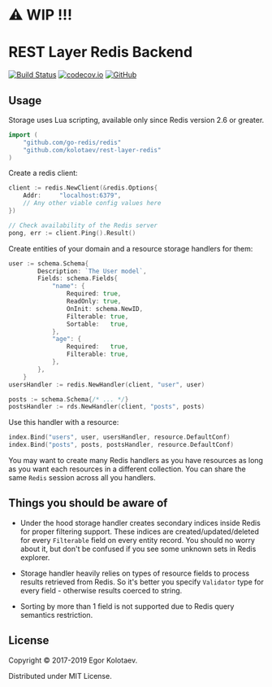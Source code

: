 # ⚠️ WIP !!!
# REST Layer Redis Backend

[![Build Status](https://travis-ci.org/kolotaev/rest-layer-redis.svg?branch=master)](https://travis-ci.org/kolotaev/rest-layer-redis)
[![codecov.io](https://codecov.io/github/kolotaev/rest-layer-redis/coverage.svg?branch=master)](https://codecov.io/github/kolotaev/rest-layer-redis?branch=master)
[![GitHub](https://img.shields.io/github/license/kolotaev/rest-layer-redis.svg)](https://raw.githubusercontent.com/kolotaev/rest-layer-redis/master/LICENSE)

## Usage

Storage uses Lua scripting, available only since Redis version 2.6 or greater.

```go
import (
    "github.com/go-redis/redis"
    "github.com/kolotaev/rest-layer-redis"
)
```

Create a redis client:

```go
client := redis.NewClient(&redis.Options{
    Addr:     "localhost:6379",
    // Any other viable config values here
})

// Check availability of the Redis server
pong, err := client.Ping().Result()
```

Create entities of your domain and a resource storage handlers for them:

```go
user := schema.Schema{
		Description: `The User model`,
		Fields: schema.Fields{
			"name": {
				Required: true,
				ReadOnly: true,
				OnInit: schema.NewID,
				Filterable: true,
				Sortable:   true,
			},
			"age": {
				Required:   true,
				Filterable: true,
			},
		},
	}
usersHandler := redis.NewHandler(client, "user", user)

posts := schema.Schema{/* ... */}
postsHandler := rds.NewHandler(client, "posts", posts)
```

Use this handler with a resource:

```go
index.Bind("users", user, usersHandler, resource.DefaultConf)
index.Bind("posts", posts, postsHandler, resource.DefaultConf)
```

You may want to create many Redis handlers as you have resources as long as you want each resources in a
different collection. You can share the same `Redis` session across all you handlers.


## Things you should be aware of

- Under the hood storage handler creates secondary indices inside Redis for proper filtering support. These indices are
created/updated/deleted for every `Filterable` field on every entity record. You should no worry about it, but don't
be confused if you see some unknown sets in Redis explorer.

- Storage handler heavily relies on types of resource fields to process results retrieved from Redis.
So it's better you specify `Validator` type for every field - otherwise results coerced to string.

- Sorting by more than 1 field is not supported due to Redis query semantics restriction.


## License

Copyright © 2017-2019 Egor Kolotaev.

Distributed under MIT License.
